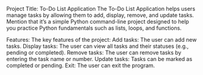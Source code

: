  Project Title: To-Do List Application
 The To-Do List Application helps users manage tasks by allowing them to add, display, remove, and update tasks. 
 Mention that it’s a simple Python command-line project designed to help you practice Python fundamentals such as lists, loops, and functions.
 
 Features:
The key features of the project:
Add tasks: The user can add new tasks.
Display tasks: The user can view all tasks and their statuses (e.g., pending or completed).
Remove tasks: The user can remove tasks by entering the task name or number.
Update tasks: Tasks can be marked as completed or pending.
Exit: The user can exit the program.

